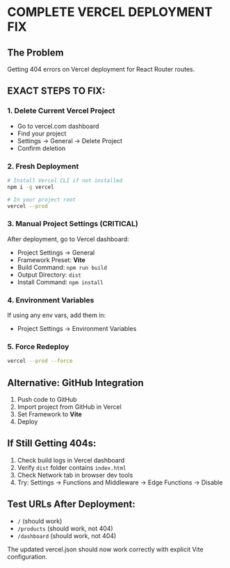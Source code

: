 # COMPLETE VERCEL DEPLOYMENT FIX

## The Problem
Getting 404 errors on Vercel deployment for React Router routes.

## EXACT STEPS TO FIX:

### 1. Delete Current Vercel Project
- Go to vercel.com dashboard
- Find your project
- Settings → General → Delete Project
- Confirm deletion

### 2. Fresh Deployment
```bash
# Install Vercel CLI if not installed
npm i -g vercel

# In your project root
vercel --prod
```

### 3. Manual Project Settings (CRITICAL)
After deployment, go to Vercel dashboard:
- Project Settings → General
- Framework Preset: **Vite**
- Build Command: `npm run build`
- Output Directory: `dist`
- Install Command: `npm install`

### 4. Environment Variables
If using any env vars, add them in:
- Project Settings → Environment Variables

### 5. Force Redeploy
```bash
vercel --prod --force
```

## Alternative: GitHub Integration
1. Push code to GitHub
2. Import project from GitHub in Vercel
3. Set Framework to **Vite**
4. Deploy

## If Still Getting 404s:
1. Check build logs in Vercel dashboard
2. Verify `dist` folder contains `index.html`
3. Check Network tab in browser dev tools
4. Try: Settings → Functions and Middleware → Edge Functions → Disable

## Test URLs After Deployment:
- `/` (should work)
- `/products` (should work, not 404)
- `/dashboard` (should work, not 404)

The updated vercel.json should now work correctly with explicit Vite configuration.
